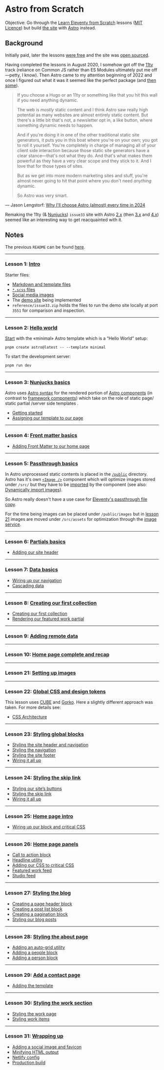 # Astro from Scratch

Objective: Go through the [Learn Eleventy from Scratch](https://learneleventyfromscratch.com/) lessons ([MIT Licence](https://github.com/Andy-set-studio/learneleventyfromscratch.com#licence-mit-licence)) but build [the site](https://issue33.com/) with [Astro](https://docs.astro.build/en/getting-started/) instead.

## Background

Initially paid, later the lessons [were free](https://twitter.com/piccalilli_/status/1404403153890578432) and the site was [open sourced](https://piccalil.li/blog/learn-eleventy-from-scratch-is-now-open-source/).

Having completed the lessons in August 2020, I somehow got off the [11ty](https://www.11ty.dev/) track (reliance on Common JS rather than ES Modules ultimately put me off—petty, I know). Then Astro came to my attention beginning of 2022 and once I figured out what it was it seemed like the perfect package (and [then some](https://twitter.com/NFS__21/status/1517377812298342400)).

> If you choose a Hugo or an 11ty or something like that you hit this wall if you need anything dynamic.
>
> The web is _mostly_ static content and I think Astro saw really high potential as many websites are almost entirely static content.
> But there's a little bit that's not, a newsletter opt in, a like button, where something dynamic needs to happen.
>
> And if you're doing it in one of the other traditional static site generators, it puts you in this boat where you're on your own; you got to roll it yourself.
> You're completely in charge of managing all of your client side interaction because those static site generators have a clear stance—that's not what they do.
> And that's what makes them powerful as they have a very clear scope and they stick to it. And I love that for those types of sites.
>
> But as we get into more modern marketing sites and stuff, you're almost never going to hit that point where you don't need _anything_ dynamic.
>
> So Astro was very smart.

— Jason Lengstorf: [Why I'll choose Astro (almost) every time in 2024](https://youtu.be/kssIEqSJeMI?t=46)

Remaking the 11ty (& [Nunjucks](https://mozilla.github.io/nunjucks/)) `issue33` site with Astro [2.x](https://github.com/withastro/astro/releases/tag/astro%402.0.0) (then [3.x](https://github.com/withastro/astro/releases/tag/astro%403.0.0) and [4.x](https://github.com/withastro/astro/releases/tag/astro%404.0.0)) seemed like an interesting way to get reacquainted with it.

## Notes

The previous `README` can be found [here](docs/v00/README.md).

---

### Lesson 1: [Intro](https://learneleventyfromscratch.com/lesson/1.html)

Starter files:

- [Markdown and template files](https://piccalilli.s3.eu-west-2.amazonaws.com/eleventy-from-scratch/eleventy-from-scratch-starter-files.zip)
- [`*.scss` files](https://piccalilli.s3.eu-west-2.amazonaws.com/eleventy-from-scratch/eleventy-from-scratch-front-end-build-starter-files.zip)
- [Social media images](https://piccalilli.s3.eu-west-2.amazonaws.com/eleventy-from-scratch/eleventy-from-scratch-meta-images.zip)
- The [demo site](https://issue33.com/) being implemented
- `reference/issue33.zip` holds the files to run the demo site locally at port `3551` for comparison and inspection.

---

### Lesson 2: [Hello world](https://learneleventyfromscratch.com/lesson/2.html)

[Start](https://docs.astro.build/en/install/auto/) with the «minimal» Astro template which is a “Hello World” setup:

```shell
pnpm create astro@latest -- --template minimal
```

To start the development server:

```shell
pnpm run dev
```

---

### Lesson 3: [Nunjucks basics](https://learneleventyfromscratch.com/lesson/3.html)

Astro uses [Astro syntax](https://docs.astro.build/en/core-concepts/astro-syntax/) for the rendered portion of [Astro components](https://docs.astro.build/en/core-concepts/astro-components/#the-component-template) (in contrast to [framework components](https://docs.astro.build/en/core-concepts/framework-components/)) which take on the role of static page/ static partial /server side templates .

- [Getting started](docs/03/index.md#getting-started)
- [Assigning our template to our page](docs/03/index.md#assigning-our-template-to-our-page)

---

### Lesson 4: [Front matter basics](https://learneleventyfromscratch.com/lesson/4.html)

- [Adding Front Matter to our home page](docs/04/index.md#adding-front-matter-to-our-home-page)

---

### Lesson 5: [Passthrough basics](https://learneleventyfromscratch.com/lesson/5.html)

In Astro unprocessed static contents is placed in the [`/public`](https://docs.astro.build/en/core-concepts/project-structure/#public) directory. Astro has it's own [`<Image />`](https://docs.astro.build/en/guides/images/#image--astroassets) component which will optimize images stored under `/src/` but they have to be [imported](https://docs.astro.build/en/guides/imports/) by the component (see also: [Dynamically import images](https://docs.astro.build/en/recipes/dynamically-importing-images)).

So Astro really doesn't have a use case for [Eleventy's passthrough file copy](https://www.11ty.dev/docs/copy/).

For the time being images can be placed under `/public/images` but in [lesson 21](#lesson-21-setting-up-images) images are moved under `/src/assets` for optimization through the [image service](https://docs.astro.build/en/guides/images/#default-image-service).

---

### Lesson 6: [Partials basics](https://learneleventyfromscratch.com/lesson/6.html)

- [Adding our site header](docs/06/index.md#adding-our-site-header)

---

### Lesson 7: [Data basics](https://learneleventyfromscratch.com/lesson/7.html)

- [Wiring up our navigation](docs/07/index.md#wiring-up-our-navigation)
- [Cascading data](docs/07/index.md#cascading-data)

---

### Lesson 8: [Creating our first collection](https://learneleventyfromscratch.com/lesson/8.html)

- [Creating our first collection](docs/08/index.md#creating-our-first-collection)
- [Rendering our featured work partial](docs/08/index.md#rendering-our-featured-work-partial)

---

### Lesson 9: [Adding remote data](https://learneleventyfromscratch.com/lesson/9.html)

---

### Lesson 10: [Home page complete and recap](https://learneleventyfromscratch.com/lesson/10.html)

---

### Lesson 21: [Setting up images](https://learneleventyfromscratch.com/lesson/21.html)

---

### Lesson 22: [Global CSS and design tokens](https://learneleventyfromscratch.com/lesson/22.html)

This lesson uses [CUBE](https://cube.fyi/) and [Gorko](https://github.com/Andy-set-studio/gorko). Here a slightly different approach was taken. For more details see:

- [CSS Architecture](docs/css-architecture/index.md)

---

### Lesson 23: [Styling global blocks](https://learneleventyfromscratch.com/lesson/23.html)

- [Styling the site header and navigation](docs/23/index.md#styling-the-site-header-and-navigation)
- [Styling the navigation](docs/23/index.md#styling-the-navigation)
- [Styling the site footer](docs/23/index.md#styling-the-site-footer)
- [Wiring it all up](docs/23/index.md#wiring-it-all-up)

---

### Lesson 24: [Styling the skip link](https://learneleventyfromscratch.com/lesson/24.html)

- [Styling our site’s buttons](docs/24/index.md#styling-our-sites-buttons)
- [Styling the skip link](docs/24/index.md#styling-the-skip-link)
- [Wiring it all up](docs/24/index.md#wiring-it-all-up)

---

### Lesson 25: [Home page intro](https://learneleventyfromscratch.com/lesson/25.html)

- [Wiring up our block and critical CSS](docs/25/index.md#wiring-up-our-block-and-critical-css)

---

### Lesson 26: [Home page panels](https://learneleventyfromscratch.com/lesson/26.html)

- [Call to action block](docs/26/index.md#call-to-action-block)
- [Headline utility](docs/26/index.md#headline-utility)
- [Adding our CSS to critical CSS](docs/26/index.md#adding-our-css-to-critical-css)
- [Featured work feed](docs/26/index.md#featured-work-feed)
- [Studio feed](docs/26/index.md#studio-feed)

---

### Lesson 27: [Styling the blog](https://learneleventyfromscratch.com/lesson/27.html)

- [Creating a page header block](docs/27/index.md#creating-a-page-header-block)
- [Creating a post list block](docs/27/index.md#creating-a-post-list-block)
- [Creating a pagination block](docs/27/index.md#creating-a-pagination-block)
- [Styling our blog posts](docs/27/index.md#styling-our-blog-posts)

---

### Lesson 28: [Styling the about page](https://learneleventyfromscratch.com/lesson/28.html)

- [Adding an auto-grid utility](docs/28/index.md#adding-an-auto-grid-utility)
- [Adding a people block](docs/28/index.md#adding-a-people-block)
- [Adding a person block](docs/28/index.md#adding-a-person-block)

---

### Lesson 29: [Add a contact page](https://learneleventyfromscratch.com/lesson/29.html)

- [Adding the template](docs/29/index.md#adding-the-template)

---

### Lesson 30: [Styling the work section](https://learneleventyfromscratch.com/lesson/30.html)

- [Styling the work page](docs/30/index.md#styling-the-work-page)
- [Styling work items](docs/30/index.md#styling-work-items)

---

### Lesson 31: [Wrapping up](https://learneleventyfromscratch.com/lesson/31.html)

- [Adding a social image and favicon](docs/31/index.md#adding-a-social-image-and-favicon)
- [Minifying HTML output](docs/31/index.md#minifying-html-output)
- [Netlify config](docs/31/index.md#netlify-config)
- [Production build](docs/31/index.md#production-build)
